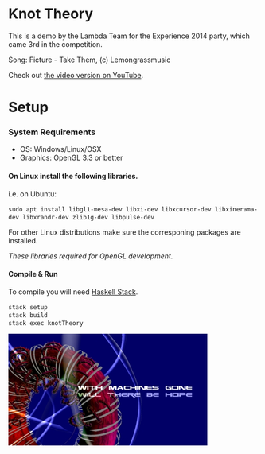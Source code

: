 Knot Theory
===========

This is a demo by the Lambda Team for the Experience 2014 party, which came 3rd in the competition.

Song: Ficture - Take Them, (c) Lemongrassmusic

Check out [the video version on YouTube](https://www.youtube.com/watch?v=-qISxjnikJ4).

# Setup

### System Requirements
- OS: Windows/Linux/OSX
- Graphics: OpenGL 3.3 or better

#### On **Linux** install the following libraries.
   i.e. on Ubuntu:
   ```
   sudo apt install libgl1-mesa-dev libxi-dev libxcursor-dev libxinerama-dev libxrandr-dev zlib1g-dev libpulse-dev
   ```
   For other Linux distributions make sure the corresponing packages are installed.

   *These libraries required for OpenGL development.*

#### Compile & Run

To compile you will need [Haskell Stack](https://docs.haskellstack.org/en/stable/README/).

```
stack setup
stack build
stack exec knotTheory
```

![Knot Theory demo](knot-theory.jpg)
